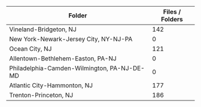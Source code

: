 | Folder                                      |   Files / Folders |
|---------------------------------------------|-------------------|
| Vineland-Bridgeton, NJ                      |               142 |
| New York-Newark-Jersey City, NY-NJ-PA       |                 0 |
| Ocean City, NJ                              |               121 |
| Allentown-Bethlehem-Easton, PA-NJ           |                 0 |
| Philadelphia-Camden-Wilmington, PA-NJ-DE-MD |                 0 |
| Atlantic City-Hammonton, NJ                 |               177 |
| Trenton-Princeton, NJ                       |               186 |